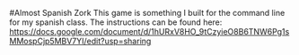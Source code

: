 #Almost Spanish Zork
This game is something I built for the command line for my spanish class. 
The instructions can be found here:
https://docs.google.com/document/d/1hURxV8HO_9tCzyieO8B6TNW6Pg1sMMospCjp5MBV7YI/edit?usp=sharing
